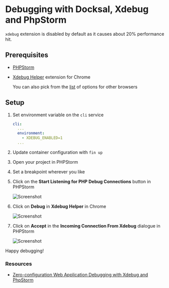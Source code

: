 # Debugging with Docksal, Xdebug and PhpStorm

`xdebug` extension is disabled by default as it causes about 20% performance hit.

## Prerequisites

- [PHPStorm](https://www.jetbrains.com/phpstorm/)
- [Xdebug Helper](https://chrome.google.com/extensions/detail/eadndfjplgieldjbigjakmdgkmoaaaoc) extension for Chrome

    You can also pick from the [list](https://confluence.jetbrains.com/display/PhpStorm/Browser+Debugging+Extensions) of options for other browsers

## Setup

1. Set environment variable on the `cli` service

    ```yml
    cli:
      ...
      environment:
        - XDEBUG_ENABLED=1
      ...
    ```
2. Update container configuration with `fin up`
3. Open your project in PHPStorm
4. Set a breakpoint wherever you like
5. Click on the **Start Listening for PHP Debug Connections** button in PHPStorm

    ![Screenshot](img/xdebug-toggle-listener.png)

6. Click on **Debug** in **Xdebug Helper** in Chrome

    ![Screenshot](img/xdebug-toggle-debugger.png)

7. Click on **Accept** in the **Incoming Connection From Xdebug** dialogue in PHPStorm

    ![Screenshot](img/xdebug-mapping.png)

Happy debugging!

### Resources

- [Zero-configuration Web Application Debugging with Xdebug and PhpStorm](https://confluence.jetbrains.com/display/PhpStorm/Zero-configuration+Web+Application+Debugging+with+Xdebug+and+PhpStorm)
